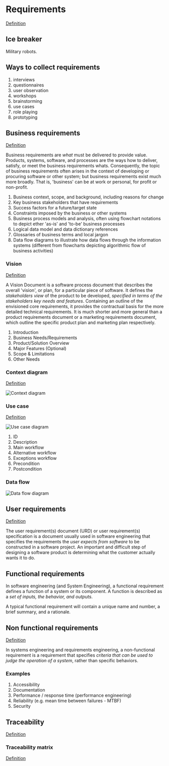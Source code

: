# Requirements

[Definition](http://en.wikipedia.org/wiki/Requirements)

## Ice breaker

Military robots.

## Ways to collect requirements

1. interviews
2. questionnaires
3. user observation
4. workshops
5. brainstorming
6. use cases
7. role playing
8. prototyping

## Business requirements   

[Definition](http://en.wikipedia.org/wiki/Business_requirements)

Business requirements are *what* must be delivered to provide value. Products, systems, software, and processes are the ways how to deliver, satisfy, or meet the business requirements whats. Consequently, the topic of business requirements often arises in the context of developing or procuring software or other system; but business requirements exist much more broadly. That is, 'business' can be at work or personal, for profit or non-profit.

1. Business context, scope, and background, including reasons for change
1. Key business stakeholders that have requirements
1. Success factors for a future/target state
1. Constraints imposed by the business or other systems
1. Business process models and analysis, often using flowchart notations to depict ether 'as-is' and 'to-be' business processes
1. Logical data model and data dictionary references
1. Glossaries of business terms and local jargon
1. Data flow diagrams to illustrate how data flows through the information systems (different from flowcharts depicting algorithmic flow of business activities)


### Vision

[Definition](http://en.wikipedia.org/wiki/Vision_document)

A Vision Document is a software process document that describes the overall 'vision', or plan, for a particular piece of software. It defines the *stakeholders view* of the product to be developed, *specified in terms of the stakeholders key needs and features*. Containing an outline of the envisioned core requirements, it provides the contractual basis for the more detailed technical requirements. It is much shorter and more general than a product requirements document or a marketing requirements document, which outline the specific product plan and marketing plan respectively.

1. Introduction
1. Business Needs/Requirements
1. Product/Solution Overview
1. Major Features (Optional)
1. Scope & Limitations
1. Other Needs

### Context diagram

[Definition](http://en.wikipedia.org/wiki/Context_diagram)

![Context diagram](http://upload.wikimedia.org/wikipedia/commons/8/8e/NDE_Context_Diagram.jpg)

### Use case 

[Definition](http://en.wikipedia.org/wiki/Use_case_diagram)

![Use case diagram](http://upload.wikimedia.org/wikipedia/commons/1/1d/Use_case_restaurant_model.svg)

1. ID
1. Description
1. Main workflow
1. Alternative workflow
1. Exceptions workflow
1. Precondition
1. Postcondition

### Data flow 

![Data flow diagram](http://upload.wikimedia.org/wikipedia/commons/c/c8/DataFlowDiagram_Example.png)

## User requirements

[Definition](http://en.wikipedia.org/wiki/User_requirements_document)

The user requirement(s) document (URD) or user requirement(s) specification is a document usually used in software engineering that specifies the requirements the *user expects from software* to be constructed in a software project.
An important and difficult step of designing a software product is determining what the customer actually wants it to do.

## Functional requirements

In software engineering (and System Engineering), a functional requirement defines a function of a system or its component. A function is described as a *set of inputs, the behavior, and outputs*.

A typical functional requirement will contain a unique name and number, a brief summary, and a rationale. 

## Non functional requirements 

[Definition](http://en.wikipedia.org/wiki/Non-Functional_Requirements)

In systems engineering and requirements engineering, a non-functional requirement is a requirement that specifies *criteria that can be used to judge the operation of a system*, rather than specific behaviors.

### Examples

1. Accessibility
1. Documentation
1. Performance / response time (performance engineering)
1. Reliability (e.g. mean time between failures - MTBF)
1. Security

## Traceability

[Definition](http://en.wikipedia.org/wiki/Requirements_Traceability)

### Traceability matrix

[Definition](http://en.wikipedia.org/wiki/Traceability_matrix)

